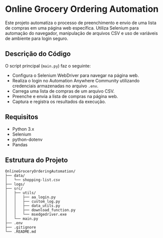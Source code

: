# Online Grocery Ordering Automation

Este projeto automatiza o processo de preenchimento e envio de uma lista de compras em uma página web específica. Utiliza Selenium para automação do navegador, manipulação de arquivos CSV e uso de variáveis de ambiente para login seguro.

## Descrição do Código

O script principal (`main.py`) faz o seguinte:
- Configura o Selenium WebDriver para navegar na página web.
- Realiza o login no Automation Anywhere Community utilizando credenciais armazenadas no arquivo `.env`.
- Carrega uma lista de compras de um arquivo CSV.
- Preenche e envia a lista de compras na página web.
- Captura e registra os resultados da execução.

## Requisitos

- Python 3.x
- Selenium
- python-dotenv
- Pandas

## Estrutura do Projeto

```
OnlineGroceryOrderingAutomation/
├── data/
│   └── shopping-list.csv
├── logs/
├── src/
│   ├── utils/
│   │   ├── aa_login.py
│   │   ├── custom_log.py
│   │   ├── data_utils.py
│   │   ├── download_function.py
│   │   └── msedgedriver.exe
│   └── main.py
├── .env
├── .gitignore
└── .README.md
```
